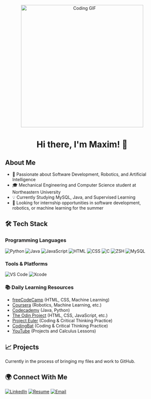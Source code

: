 <p align="center">
  <img src="https://thumbs.gfycat.com/CheerySeparateGoldeneye-size_restricted.gif" alt="Coding GIF" width="400"/>
</p>

<h1 align="center">Hi there, I'm Maxim! 👋</h1>

## About Me

- 🚀 Passionate about Software Development, Robotics, and Artificial Intelligence
- 🎓 Mechanical Engineering and Computer Science student at Northeastern University
- 💡 Currently Studying MySQL, Java, and Supervised Learning
- 💼 Looking for internship opportunities in software development, robotics, or machine learning for the summer

## 🛠 Tech Stack

### Programming Languages
![Python](https://img.shields.io/badge/-Python-333333?style=flat&logo=python)
![Java](https://img.shields.io/badge/-Java-333333?style=flat&logo=Java&logoColor=007396)
![JavaScript](https://img.shields.io/badge/-JavaScript-333333?style=flat&logo=javascript)
![HTML](https://img.shields.io/badge/-HTML5-333333?style=flat&logo=HTML5)
![CSS](https://img.shields.io/badge/-CSS3-333333?style=flat&logo=CSS3&logoColor=1572B6)
![C](https://img.shields.io/badge/-C-333333?style=flat&logo=C)
![ZSH](https://img.shields.io/badge/-ZSH-333333?style=flat&logo=gnu-bash)
![MySQL](https://img.shields.io/badge/-MySQL-333333?style=flat&logo=mysql&logoColor=white)

### Tools & Platforms
![VS Code](https://img.shields.io/badge/-VS%20Code-333333?style=flat&logo=visual-studio-code&logoColor=007ACC)
![Xcode](https://img.shields.io/badge/-Xcode-333333?style=flat&logo=xcode&logoColor=007ACC)

### 📚 Daily Learning Resources
- [freeCodeCamp](https://www.freecodecamp.org/) (HTML, CSS, Machine Learning)
- [Coursera](https://www.coursera.org/) (Robotics, Machine Learning, etc.)
- [Codecademy](https://www.codecademy.com/) (Java, Python)
- [The Odin Project](https://www.theodinproject.com/) (HTML, CSS, JavaScript, etc.)
- [Project Euler](https://projecteuler.net/) (Coding & Critical Thinking Practice)
- [CodingBat](https://codingbat.com/) (Coding & Critical Thinking Practice)
- [YouTube](https://www.youtube.com/) (Projects and Calculus Lessons)

## 📈 Projects

Currently in the process of bringing my files and work to GitHub.

## 🌍 Connect With Me

[![LinkedIn](https://img.shields.io/badge/-LinkedIn-0077B5?style=flat&logo=LinkedIn&logoColor=white)](https://www.linkedin.com/in/maxim-ilin-196442277/)
[![Resume](https://img.shields.io/badge/-Resume-333333?style=flat&logo=Google-Drive&logoColor=white)](https://docs.google.com/document/d/1y1Wna3Vs-x17wZ5KBbf25eHt4PZ1Kas9BtNcTJ8sOCQ/edit?tab=t.0)
[![Email](https://img.shields.io/badge/Email-maximailin1@gmail.com-D14836?style=flat-square&logo=gmail&logoColor=white)](mailto:maximailin1@gmail.com)
